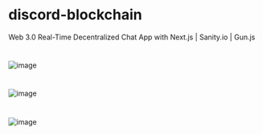 # discord-blockchain
Web 3.0 Real-Time Decentralized Chat App with Next.js | Sanity.io | Gun.js

# 

![image](https://user-images.githubusercontent.com/38008294/170375370-e8157b62-b81a-471d-8bf7-2e92d9a8c4fb.png)
#
![image](https://user-images.githubusercontent.com/38008294/170375515-f594fe7a-c402-4711-b640-341b66856eb0.png)
#
![image](https://user-images.githubusercontent.com/38008294/170376350-54f886dc-8ebf-4f81-be7d-20f3fb8ced30.png)

